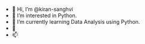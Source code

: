 - 👋 Hi, I’m @kiran-sanghvi
- 👀 I’m interested in Python.
- 🌱 I’m currently learning Data Analysis using Python.
- 💞
- 📫

<!---
kiran-sanghvi/kiran-sanghvi is a ✨ special ✨ repository because its `README.md` (this file) appears on your GitHub profile.
You can click the Preview link to take a look at your changes.
--->
